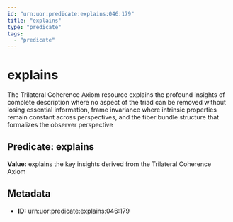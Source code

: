 ```yaml
---
id: "urn:uor:predicate:explains:046:179"
title: "explains"
type: "predicate"
tags:
  - "predicate"
---
```


# explains

The Trilateral Coherence Axiom resource explains the profound insights of complete description where no aspect of the triad can be removed without losing essential information, frame invariance where intrinsic properties remain constant across perspectives, and the fiber bundle structure that formalizes the observer perspective

## Predicate: explains

**Value:** explains the key insights derived from the Trilateral Coherence Axiom

## Metadata

- **ID:** urn:uor:predicate:explains:046:179
